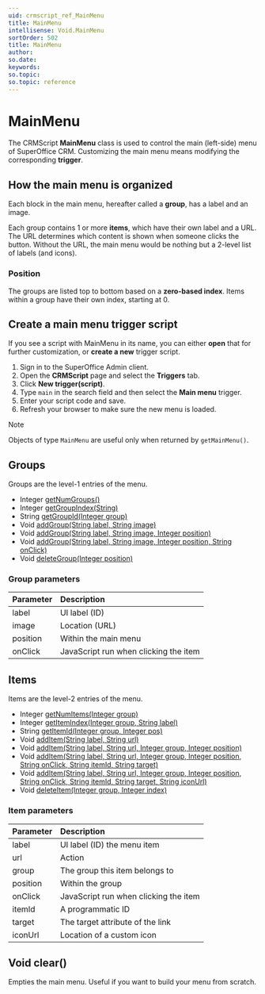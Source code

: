 ```yaml
---
uid: crmscript_ref_MainMenu
title: MainMenu
intellisense: Void.MainMenu
sortOrder: 502
title: MainMenu
author:
so.date:
keywords:
so.topic:
so.topic: reference
---
```


# MainMenu

The CRMScript **MainMenu** class is used to control the main (left-side) menu of SuperOffice CRM.
Customizing the main menu means modifying the corresponding **trigger**.

## How the main menu is organized

Each block in the main menu, hereafter called a **group**, has a label and an image.

Each group contains 1 or more **items**, which have their own label and a URL. The URL determines which content is shown when someone clicks the button. Without the URL, the main menu would be nothing but a 2-level list of labels (and icons).

### Position

The groups are listed top to bottom based on a **zero-based index**. Items within a group have their own index, starting at 0.

## Create a main menu trigger script

If you see a script with MainMenu in its name, you can either **open** that for further customization, or **create a new** trigger script.

1. Sign in to the SuperOffice Admin client.
2. Open the **CRMScript** page and select the **Triggers** tab.
3. Click **New trigger(script)**.
4. Type `main` in the search field and then select the **Main menu** trigger.
5. Enter your script code and save.
6. Refresh your browser to make sure the new menu is loaded.

> [!NOTE]
> Objects of type `MainMenu` are useful only when returned by `getMainMenu()`.

## Groups

Groups are the level-1 entries of the menu.

* Integer [getNumGroups()][1]
* Integer [getGroupIndex(String)][2]
* String [getGroupId(Integer group)][3]
* Void [addGroup(String label, String image)][4]
* Void [addGroup(String label, String image, Integer position)][4]
* Void [addGroup(String label, String image, Integer position, String onClick)][4]
* Void [deleteGroup(Integer position)][7]

### Group parameters

| Parameter | Description                           |
|:----------|:--------------------------------------|
| label     | UI label (ID)                         |
| image     | Location (URL)                        |
| position  | Within the main menu                  |
| onClick   | JavaScript run when clicking the item |

## Items

Items are the level-2 entries of the menu.

* Integer [getNumItems(Integer group)][8]
* Integer [getItemIndex(Integer group, String label)][9]
* String [getItemId(Integer group, Integer pos)][10]
* Void [addItem(String label, String url)][11]
* Void [addItem(String label, String url, Integer group, Integer position)][11]
* Void [addItem(String label, String url, Integer group, Integer position, String onClick, String itemId, String target)][11]
* Void [addItem(String label, String url, Integer group, Integer position, String onClick, String itemId, String target, String iconUrl)][11]
* Void [deleteItem(Integer group, Integer index)][15]

### Item parameters

| Parameter | Description                           |
|:----------|:--------------------------------------|
| label     | UI label (ID) the menu item           |
| url       | Action                                |
| group     | The group this item belongs to        |
| position  | Within the group                      |
| onClick   | JavaScript run when clicking the item |
| itemId    | A programmatic ID                     |
| target    | The target attribute of the link      |
| iconUrl   | Location of a custom icon             |

## Void clear()

Empties the main menu. Useful if you want to build your menu from scratch.

<!-- Referenced links -->
[1]: getnumgroups.md
[2]: getgroupindex.md
[3]: getgroupid.md
[4]: addgroup.md
[7]: deletegroup.md
[8]: getnumitems.md
[9]: getitemindex.md
[10]: getitemid.md
[11]: additem.md
[15]: deleteitem.md

